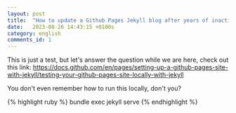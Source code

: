 ```yaml
---
layout: post
title:  "How to update a Github Pages Jekyll blog after years of inactivity"
date:   2023-08-26 14:43:15 +0100s
category: english
comments_id: 1
---
```


This is just a test, but let's answer the question while we are here, check out this link:
https://docs.github.com/en/pages/setting-up-a-github-pages-site-with-jekyll/testing-your-github-pages-site-locally-with-jekyll

You don't even remember how to run this locally, don't you?

{% highlight ruby %}
bundle exec jekyll serve
{% endhighlight %}
